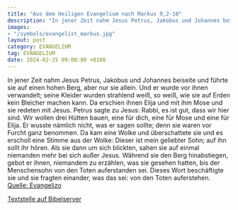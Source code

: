 ```yaml
---
title: "Aus dem Heiligen Evangelium nach Markus 9,2-10"
description: "In jener Zeit nahm Jesus Petrus, Jakobus und Johannes beiseite und führte sie auf einen hohen Berg, aber nur sie allein. Und er wurde vor ihnen verwandelt; seine Kleider wurden strahlend weiß, so weiß, wie sie auf Erden kein Bleicher machen kann. Da erschien ihnen Elija und mit i...."
images:
- "/symbols/evangelist_markus.jpg"
layout: post
category: EVANGELIUM
tag: EVANGELIUM
date: 2024-02-25 09:00:00 +0100
---
```

In jener Zeit nahm Jesus Petrus, Jakobus und Johannes beiseite und führte sie auf einen hohen Berg, aber nur sie allein. Und er wurde vor ihnen verwandelt;
seine Kleider wurden strahlend weiß, so weiß, wie sie auf Erden kein Bleicher machen kann.
Da erschien ihnen Elija und mit ihm Mose und sie redeten mit Jesus.<!--more-->
Petrus sagte zu Jesus: Rabbi, es ist gut, dass wir hier sind. Wir wollen drei Hütten bauen, eine für dich, eine für Mose und eine für Elija.
Er wusste nämlich nicht, was er sagen sollte; denn sie waren vor Furcht ganz benommen.
Da kam eine Wolke und überschattete sie und es erscholl eine Stimme aus der Wolke: Dieser ist mein geliebter Sohn; auf ihn sollt ihr hören.
Als sie dann um sich blickten, sahen sie auf einmal niemanden mehr bei sich außer Jesus.
Während sie den Berg hinabstiegen, gebot er ihnen, niemandem zu erzählen, was sie gesehen hatten, bis der Menschensohn von den Toten auferstanden sei.
Dieses Wort beschäftigte sie und sie fragten einander, was das sei: von den Toten auferstehen.<br>
[Quelle: Evangelizo](https://evangeliumtagfuertag.org/DE/gospel)

[Textstelle auf Bibelserver](https://www.bibleserver.com/EU/Markus9,2-10)

